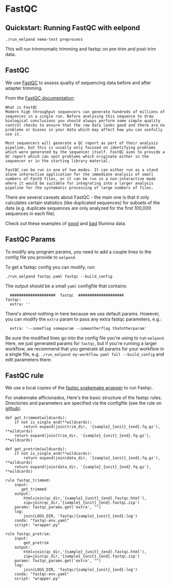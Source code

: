 # FastQC


## Quickstart: Running FastQC with eelpond
```
./run_eelpond nema-test preprocess
```
This will run trimmomatic trimming and fastqc on pre-trim and post-trim data.

## FastQC

We use [FastQC](https://www.bioinformatics.babraham.ac.uk/projects/fastqc/) to assess quality of sequencing data before and after adapter trimming. 

From the [FastQC documentation](https://www.bioinformatics.babraham.ac.uk/projects/fastqc/Help/):  
```
What is FastQC
Modern high throughput sequencers can generate hundreds of millions of sequences in a single run. Before analysing this sequence to draw biological conclusions you should always perform some simple quality control checks to ensure that the raw data looks good and there are no problems or biases in your data which may affect how you can usefully use it.

Most sequencers will generate a QC report as part of their analysis pipeline, but this is usually only focused on identifying problems which were generated by the sequencer itself. FastQC aims to provide a QC report which can spot problems which originate either in the sequencer or in the starting library material.

FastQC can be run in one of two modes. It can either run as a stand alone interactive application for the immediate analysis of small numbers of FastQ files, or it can be run in a non-interactive mode where it would be suitable for integrating into a larger analysis pipeline for the systematic processing of large numbers of files.
```

There are several caveats about FastQC - the main one is that it only calculates certain statistics (like duplicated sequences) for subsets of the data (e.g. duplicate sequences are only analyzed for the first 100,000 sequences in each file). 

Check out these examples of [good](https://www.bioinformatics.babraham.ac.uk/projects/fastqc/good_sequence_short_fastqc.html) and [bad](https://www.bioinformatics.babraham.ac.uk/projects/fastqc/bad_sequence_fastqc.html) Illumina data.


## FastQC Params

To modify any program params, you need to add a couple lines to the config file you provide to `eelpond`. 

To get a fastqc config you can modify, run:
```
./run_eelpond fastqc.yaml fastqc --build_config
```
The output should be a small `yaml` configfile that contains:
```
  ####################  fastqc  ####################
fastqc:
  extra: ''
```
There's almost nothing in here because we use default params. However, you can modify the `extra` param to pass any extra fastqc parameters, e.g.:
```
  extra: '--someflag someparam --someotherflag thatotherparam'
```
Be sure the modified lines go into the config file you're using to run `eelpond`. Here, we just generated params for `fastqc`, but if you're running a larger workflow, we recommend that you generate all params for your workflow in a single file, e.g. `./run_eelpond my-workflow.yaml full --build_config` and edit parameters there.

## FastQC rule

We use a local copies of the [fastqc snakemake wrapper](https://snakemake-wrappers.readthedocs.io/en/stable/wrappers/fastqc.html) to run Fastqc.

For snakemake afficionados, Here's the basic structure of the fastqc rules. Directories and parameters are specified via the configfile (see the rule on [github](https://github.com/dib-lab/eelpond/blob/master/rules/fastqc/fastqc.rule)).


```
def get_trimmed(wildcards):
    if not is_single_end(**wildcards):
        return expand(join(trim_dir, '{sample}_{unit}_{end}.fq.gz'), **wildcards)
    return expand(join(trim_dir, '{sample}_{unit}_{end}.fq.gz'), **wildcards)

def get_pretrim(wildcards):
    if not is_single_end(**wildcards):
        return expand(join(data_dir, '{sample}_{unit}_{end}.fq.gz'), **wildcards)
    return expand(join(data_dir, '{sample}_{unit}_{end}.fq.gz'), **wildcards)

rule fastqc_trimmed:
    input:
       get_trimmed
    output:
        html=join(qc_dir,'{sample}_{unit}_{end}.fastqc.html'),
        zip=join(qc_dir,'{sample}_{unit}_{end}.fastqc.zip')
    params: fastqc_params.get('extra', "")
    log:
        join(LOGS_DIR, 'fastqc/{sample}_{unit}_{end}.log')
    conda: "fastqc-env.yaml"
    script: "wrapper.py"

rule fastqc_pretrim:
    input:
        get_pretrim
    output:
        html=join(qc_dir,'{sample}_{unit}_{end}.fastqc.html'),
        zip=join(qc_dir,'{sample}_{unit}_{end}.fastqc.zip')
    params: fastqc_params.get('extra', "")
    log:
        join(LOGS_DIR, 'fastqc/{sample}_{unit}_{end}.log')
    conda: "fastqc-env.yaml"
    script: "wrapper.py"
```

